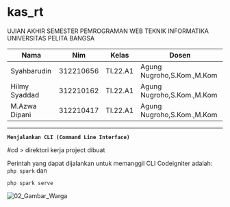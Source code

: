 # kas_rt

UJIAN AKHIR SEMESTER
PEMROGRAMAN WEB
TEKNIK INFORMATIKA
UNIVERSITAS PELITA BANGSA<br>



| Nama | Nim | Kelas | Dosen |
|-----|------|-----|-----|
|Syahbarudin|312210656|TI.22.A1|Agung Nugroho,S.Kom.,M.Kom|
|Hilmy Syaddad|312210162|TI.22.A1|Agung Nugroho,S.Kom.,M.Kom|
|M.Azwa Dipani|312210417|TI.22.A1|Agung Nugroho,S.Kom.,M.Kom|

---

**`Menjalankan CLI (Command Line Interface)`**

#cd > direktori kerja project dibuat 

Perintah yang dapat dijalankan untuk memanggil CLI Codeigniter adalah: `php spark` dan

`php spark serve`

![02_Gambar_Warga](https://github.com/AzwaDipani/kas_rt/assets/146621192/756f35f1-c8e9-44df-93b6-3e8cba49e6b8)

